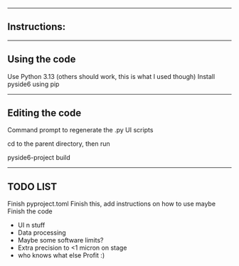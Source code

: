 ---------------------------------------
Instructions:
---------------------------------------

---------------------------------------
Using the code
---------------------------------------

Use Python 3.13 (others should work, this is what I used though)
Install pyside6 using pip

---------------------------------------
Editing the code
---------------------------------------

Command prompt to regenerate the .py UI scripts

cd to the parent directory, then run

pyside6-project build

---------------------------------------
TODO LIST
---------------------------------------

Finish pyproject.toml
Finish this, add instructions on how to use maybe
Finish the code
- UI n stuff
- Data processing
- Maybe some software limits?
- Extra precision to <1 micron on stage
- who knows what else
Profit :)